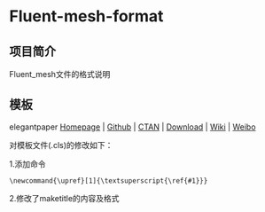 # Fluent-mesh-format

## 项目简介
Fluent_mesh文件的格式说明

## 模板
elegantpaper 
[Homepage](https://elegantlatex.org/) | [Github](https://github.com/ElegantLaTeX/ElegantPaper) | [CTAN](https://ctan.org/pkg/elegantpaper) | [Download](https://github.com/ElegantLaTeX/ElegantPaper/releases) | [Wiki](https://github.com/ElegantLaTeX/ElegantPaper/wiki) | [Weibo](https://weibo.com/elegantlatex)

对模板文件(.cls)的修改如下：

1.添加命令
```
\newcommand{\upref}[1]{\textsuperscript{\ref{#1}}}
```

2.修改了maketitle的内容及格式
